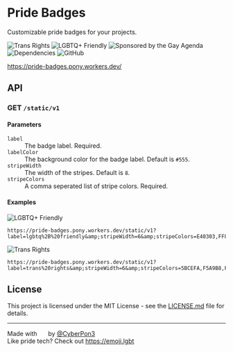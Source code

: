 # Pride Badges

Customizable pride badges for your projects.

![Trans Rights][badge-trans]
![LGBTQ+ Friendly][badge-lgbtq]
![Sponsored by the Gay Agenda][sponsored]
![Dependencies](https://img.shields.io/librariesio/github/tschrock/pride-badges)
![GitHub](https://img.shields.io/github/license/tschrock/pride-badges)

https://pride-badges.pony.workers.dev/


## API

### GET `/static/v1`
#### Parameters
<dl>
    <dt><code>label</code></dt>
    <dd>The badge label. Required.</dd>
    <dt><code>labelColor</code></dt>
    <dd>The background color for the badge label. Default is <code>#555</code>.</dd>
    <dt><code>stripeWidth</code></dt>
    <dd>The width of the stripes. Default is <code>8</code>.</dd>
    <dt><code>stripeColors</code></dt>
    <dd>A comma seperated list of stripe colors. Required.</dd>
</dl>

#### Examples


![LGBTQ+ Friendly][badge-lgbtq]

```
https://pride-badges.pony.workers.dev/static/v1?label=lgbtq%2B%20friendly&amp;stripeWidth=6&amp;stripeColors=E40303,FF8C00,FFED00,008026,24408E,732982
```

![Trans Rights][badge-trans]
```
https://pride-badges.pony.workers.dev/static/v1?label=trans%20rights&amp;stripeWidth=6&amp;stripeColors=5BCEFA,F5A9B8,FFFFFF,F5A9B8,5BCEFA
```



## License
This project is licensed under the MIT License - see the [LICENSE.md](LICENSE.md) file for details.

----

<p>Made with <img style="height: 1.25em; vertical-align: bottom;" src="https://emoji.lgbt/assets/svg/bi-heart.svg"/> by <a href="https://twitter.com/CyberPon3">@CyberPon3</a><br>Like pride tech? Check out <a href="https://emoji.lgbt">https://emoji.lgbt</a></p>

[badge-trans]: https://pride-badges.pony.workers.dev/static/v1?label=trans%20rights&stripeWidth=6&stripeColors=5BCEFA,F5A9B8,FFFFFF,F5A9B8,5BCEFA
[badge-lgbtq]: https://pride-badges.pony.workers.dev/static/v1?label=lgbtq%2B%20friendly&stripeWidth=6&stripeColors=E40303,FF8C00,FFED00,008026,24408E,732982
[sponsored]: https://pride-badges.pony.workers.dev/static/v1?label=sponsored+by+the+gay+agenda&labelColor=%23555&stripeWidth=6&stripeColors=E40303%2CFF8C00%2CFFED00%2C008026%2C24408E%2C732982
